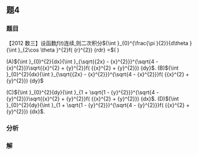 ## 题4
### 题目
【2012 数三】设函数$f( t)$连续,则二次积分${\int }_{0}^{\frac{\pi }{2}}{d\theta }{\int }_{2\cos \theta }^{2}f( {r}^{2}) {rdr} =$(   )

(A)${\int }_{0}^{2}{dx}{\int }_{\sqrt{{2x} - {x}^{2}}}^{\sqrt{4 - {x}^{2}}}\sqrt{{x}^{2} + {y}^{2}}f( {{x}^{2} + {y}^{2}}) {dy}$. (B)${\int }_{0}^{2}{dx}{\int }_{\sqrt{{2x} - {x}^{2}}}^{\sqrt{4 - {x}^{2}}}f( {{x}^{2} + {y}^{2}}) {dy}$

(C)${\int }_{0}^{2}{dy}{\int }_{1 + \sqrt{1 - {y}^{2}}}^{\sqrt{4 - {y}^{2}}}\sqrt{{x}^{2} + {y}^{2}}f( {{x}^{2} + {y}^{2}}) {dx}$. (D)${\int }_{0}^{2}{dy}{\int }_{1 + \sqrt{1 - {y}^{2}}}^{\sqrt{4 - {y}^{2}}}f( {{x}^{2} + {y}^{2}}) {dx}$.
### 分析

### 解